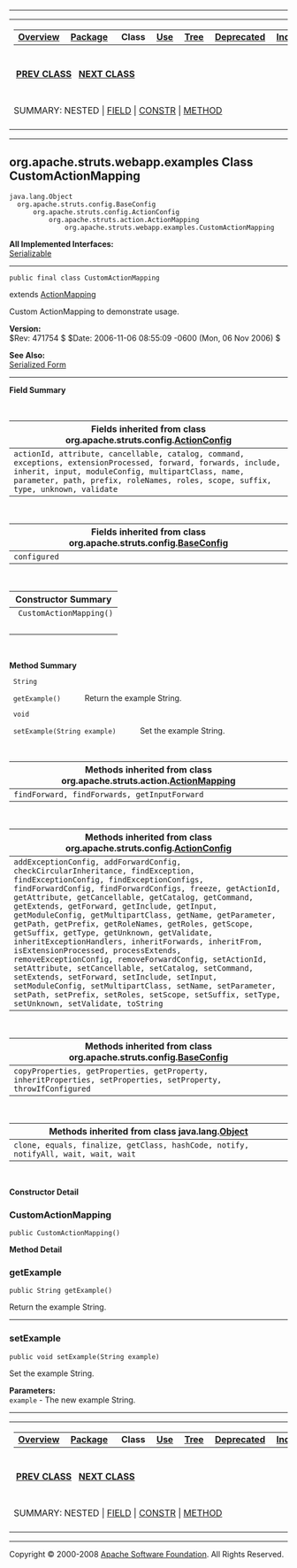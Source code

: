 ------------------------------------------------------------------------

<span id="navbar_top"></span> [](#skip-navbar_top "Skip navigation links")

<table>
<colgroup>
<col width="50%" />
<col width="50%" />
</colgroup>
<tbody>
<tr class="odd">
<td align="left"><span id="navbar_top_firstrow"></span>
<table>
<tbody>
<tr class="odd">
<td align="left"><a href="../../../../../overview-summary.html.md"><strong>Overview</strong></a> </td>
<td align="left"><a href="package-summary.html.md"><strong>Package</strong></a> </td>
<td align="left"> <strong>Class</strong> </td>
<td align="left"><a href="class-use/CustomActionMapping.html.md"><strong>Use</strong></a> </td>
<td align="left"><a href="package-tree.html.md"><strong>Tree</strong></a> </td>
<td align="left"><a href="../../../../../deprecated-list.html.md"><strong>Deprecated</strong></a> </td>
<td align="left"><a href="../../../../../index-all.html.md"><strong>Index</strong></a> </td>
<td align="left"><a href="../../../../../help-doc.html.md"><strong>Help</strong></a> </td>
</tr>
</tbody>
</table></td>
<td align="left"></td>
</tr>
<tr class="even">
<td align="left"> <a href="../../../../../org/apache/struts/webapp/examples/CustomActionForward.html.md" title="class in org.apache.struts.webapp.examples"><strong>PREV CLASS</strong></a>   <a href="../../../../../org/apache/struts/webapp/examples/CustomFormBean.html" title="class in org.apache.struts.webapp.examples"><strong>NEXT CLASS</strong></a></td>
<td align="left"><a href="../../../../../index.html.md?org/apache/struts/webapp/examples/CustomActionMapping.html"><strong>FRAMES</strong></a>    <a href="CustomActionMapping.html"><strong>NO FRAMES</strong></a>    
<a href="../../../../../allclasses-noframe.html.md"><strong>All Classes</strong></a></td>
</tr>
<tr class="odd">
<td align="left">SUMMARY: NESTED | <a href="#fields_inherited_from_class_org.apache.struts.config.ActionConfig">FIELD</a> | <a href="#constructor_summary">CONSTR</a> | <a href="#method_summary">METHOD</a></td>
<td align="left">DETAIL: FIELD | <a href="#constructor_detail">CONSTR</a> | <a href="#method_detail">METHOD</a></td>
</tr>
</tbody>
</table>

<span id="skip-navbar_top"></span>

------------------------------------------------------------------------

org.apache.struts.webapp.examples
 Class CustomActionMapping
---------------------------------

    java.lang.Object
      org.apache.struts.config.BaseConfig
          org.apache.struts.config.ActionConfig
              org.apache.struts.action.ActionMapping
                  org.apache.struts.webapp.examples.CustomActionMapping

**All Implemented Interfaces:**  
[Serializable](http://java.sun.com/j2se/1.4.2/docs/api/java/io/Serializable.html.md?is-external=true "class or interface in java.io")

------------------------------------------------------------------------

    public final class CustomActionMapping

extends [ActionMapping](http://struts.apache.org/apidocs/org/apache/struts/action/ActionMapping.html.md?is-external=true "class or interface in org.apache.struts.action")

Custom ActionMapping to demonstrate usage.

**Version:**  
$Rev: 471754 $ $Date: 2006-11-06 08:55:09 -0600 (Mon, 06 Nov 2006) $

**See Also:**  
[Serialized Form](../../../../../serialized-form.html.md#org.apache.struts.webapp.examples.CustomActionMapping)

------------------------------------------------------------------------

<span id="field_summary"></span>

**Field Summary**

 <span id="fields_inherited_from_class_org.apache.struts.config.ActionConfig"></span>

| **Fields inherited from class org.apache.struts.config.[ActionConfig](http://struts.apache.org/apidocs/org/apache/struts/config/ActionConfig.html.md?is-external=true "class or interface in org.apache.struts.config")**                                  |
|---------------------------------------------------------------------------------------------------------------------------------------------------------------------------------------------------------------------------------------------------------|
| `actionId, attribute, cancellable, catalog, command, exceptions, extensionProcessed, forward, forwards, include, inherit, input, moduleConfig, multipartClass, name, parameter, path, prefix, roleNames, roles, scope, suffix, type, unknown, validate` |

 <span id="fields_inherited_from_class_org.apache.struts.config.BaseConfig"></span>

| **Fields inherited from class org.apache.struts.config.[BaseConfig](http://struts.apache.org/apidocs/org/apache/struts/config/BaseConfig.html.md?is-external=true "class or interface in org.apache.struts.config")** |
|--------------------------------------------------------------------------------------------------------------------------------------------------------------------------------------------------------------------|
| `configured`                                                                                                                                                                                                       |

  <span id="constructor_summary"></span>

| **Constructor Summary**  |
|--------------------------|
| ` CustomActionMapping()` 
                           |

  <span id="method_summary"></span>

**Method Summary**

` String`

` getExample()`
           Return the example String.

` void`

` setExample(String example)`
           Set the example String.

 <span id="methods_inherited_from_class_org.apache.struts.action.ActionMapping"></span>

| **Methods inherited from class org.apache.struts.action.[ActionMapping](http://struts.apache.org/apidocs/org/apache/struts/action/ActionMapping.html.md?is-external=true "class or interface in org.apache.struts.action")** |
|---------------------------------------------------------------------------------------------------------------------------------------------------------------------------------------------------------------------------|
| `findForward, findForwards, getInputForward`                                                                                                                                                                              |

 <span id="methods_inherited_from_class_org.apache.struts.config.ActionConfig"></span>

| **Methods inherited from class org.apache.struts.config.[ActionConfig](http://struts.apache.org/apidocs/org/apache/struts/config/ActionConfig.html.md?is-external=true "class or interface in org.apache.struts.config")**                                                                                                                                                                                                                                                                                                                                                                                                                                                                                                                                                                                                                                                       |
|-------------------------------------------------------------------------------------------------------------------------------------------------------------------------------------------------------------------------------------------------------------------------------------------------------------------------------------------------------------------------------------------------------------------------------------------------------------------------------------------------------------------------------------------------------------------------------------------------------------------------------------------------------------------------------------------------------------------------------------------------------------------------------------------------------------------------------------------------------------------------------|
| `addExceptionConfig, addForwardConfig, checkCircularInheritance, findException, findExceptionConfig, findExceptionConfigs, findForwardConfig, findForwardConfigs, freeze, getActionId, getAttribute, getCancellable, getCatalog, getCommand, getExtends, getForward, getInclude, getInput, getModuleConfig, getMultipartClass, getName, getParameter, getPath, getPrefix, getRoleNames, getRoles, getScope, getSuffix, getType, getUnknown, getValidate, inheritExceptionHandlers, inheritForwards, inheritFrom, isExtensionProcessed, processExtends, removeExceptionConfig, removeForwardConfig, setActionId, setAttribute, setCancellable, setCatalog, setCommand, setExtends, setForward, setInclude, setInput, setModuleConfig, setMultipartClass, setName, setParameter, setPath, setPrefix, setRoles, setScope, setSuffix, setType, setUnknown, setValidate, toString` |

 <span id="methods_inherited_from_class_org.apache.struts.config.BaseConfig"></span>

| **Methods inherited from class org.apache.struts.config.[BaseConfig](http://struts.apache.org/apidocs/org/apache/struts/config/BaseConfig.html.md?is-external=true "class or interface in org.apache.struts.config")** |
|---------------------------------------------------------------------------------------------------------------------------------------------------------------------------------------------------------------------|
| `copyProperties, getProperties, getProperty, inheritProperties, setProperties, setProperty, throwIfConfigured`                                                                                                      |

 <span id="methods_inherited_from_class_java.lang.Object"></span>

| **Methods inherited from class java.lang.[Object](http://java.sun.com/j2se/1.4.2/docs/api/java/lang/Object.html.md?is-external=true "class or interface in java.lang")** |
|-----------------------------------------------------------------------------------------------------------------------------------------------------------------------|
| `clone, equals, finalize, getClass, hashCode, notify, notifyAll, wait, wait, wait`                                                                                    |

 

<span id="constructor_detail"></span>

**Constructor Detail**

### CustomActionMapping

    public CustomActionMapping()

<span id="method_detail"></span>

**Method Detail**

### getExample

    public String getExample()

Return the example String.

------------------------------------------------------------------------

### setExample

    public void setExample(String example)

Set the example String.

**Parameters:**  
`example` - The new example String.

------------------------------------------------------------------------

<span id="navbar_bottom"></span> [](#skip-navbar_bottom "Skip navigation links")

<table>
<colgroup>
<col width="50%" />
<col width="50%" />
</colgroup>
<tbody>
<tr class="odd">
<td align="left"><span id="navbar_bottom_firstrow"></span>
<table>
<tbody>
<tr class="odd">
<td align="left"><a href="../../../../../overview-summary.html.md"><strong>Overview</strong></a> </td>
<td align="left"><a href="package-summary.html.md"><strong>Package</strong></a> </td>
<td align="left"> <strong>Class</strong> </td>
<td align="left"><a href="class-use/CustomActionMapping.html.md"><strong>Use</strong></a> </td>
<td align="left"><a href="package-tree.html.md"><strong>Tree</strong></a> </td>
<td align="left"><a href="../../../../../deprecated-list.html.md"><strong>Deprecated</strong></a> </td>
<td align="left"><a href="../../../../../index-all.html.md"><strong>Index</strong></a> </td>
<td align="left"><a href="../../../../../help-doc.html.md"><strong>Help</strong></a> </td>
</tr>
</tbody>
</table></td>
<td align="left"></td>
</tr>
<tr class="even">
<td align="left"> <a href="../../../../../org/apache/struts/webapp/examples/CustomActionForward.html.md" title="class in org.apache.struts.webapp.examples"><strong>PREV CLASS</strong></a>   <a href="../../../../../org/apache/struts/webapp/examples/CustomFormBean.html" title="class in org.apache.struts.webapp.examples"><strong>NEXT CLASS</strong></a></td>
<td align="left"><a href="../../../../../index.html.md?org/apache/struts/webapp/examples/CustomActionMapping.html"><strong>FRAMES</strong></a>    <a href="CustomActionMapping.html"><strong>NO FRAMES</strong></a>    
<a href="../../../../../allclasses-noframe.html.md"><strong>All Classes</strong></a></td>
</tr>
<tr class="odd">
<td align="left">SUMMARY: NESTED | <a href="#fields_inherited_from_class_org.apache.struts.config.ActionConfig">FIELD</a> | <a href="#constructor_summary">CONSTR</a> | <a href="#method_summary">METHOD</a></td>
<td align="left">DETAIL: FIELD | <a href="#constructor_detail">CONSTR</a> | <a href="#method_detail">METHOD</a></td>
</tr>
</tbody>
</table>

<span id="skip-navbar_bottom"></span>

------------------------------------------------------------------------

Copyright © 2000-2008 [Apache Software Foundation](http://www.apache.org/). All Rights Reserved.
